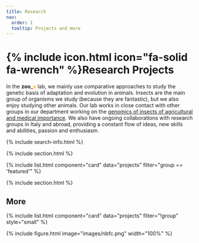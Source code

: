 ```yaml
---
title: Research
nav:
  order: 1
  tooltip: Projects and more
---
```



# {% include icon.html icon="fa-solid fa-wrench" %}Research Projects

In the **zoo**<span style="color:#e30022">**_**</span><span style="color:#ffbf00">**e**</span> lab, we mainly use comparative approaches to study the genetic basis of adaptation and evolution in animals. Insects are the main group of organisms we study (because they are fantastic), but we also enjoy studying other animals. Our lab works in close contact with other groups in our department working on the [genomics of insects of agricultural and medical importance](https://dbb.dip.unipv.it/en/research/research-teams-and-topics/genomics-and-biotechnology-insects-agricultural-and-sanitary). We also have ongoing collaborations with research groups in Italy and abroad, providing a constant flow of ideas, new skills and abilities, passion and enthusiasm. 

<!--
{% include tags.html tags="publication, resource, website" %}
-->
{% include search-info.html %}

{% include section.html %}

{% include list.html component="card" data="projects" filter="group == 'featured'" %}

{% include section.html %}

## More

{% include list.html component="card" data="projects" filter="!group" style="small" %}

{%
  include figure.html
  image="images/nbfc.png"
  width="100%"
%}

